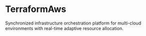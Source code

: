 # TerraformAws
Synchronized infrastructure orchestration platform for multi-cloud environments with real-time adaptive resource allocation.
